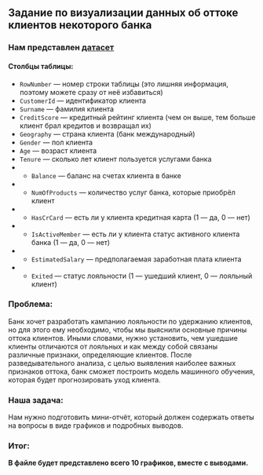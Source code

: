 ## Задание по визуализации данных об оттоке клиентов некоторого банка

### Нам представлен [датасет](https://www.kaggle.com/datasets/mathchi/churn-for-bank-customers)

#### Столбцы таблицы:
 - `RowNumber` — номер строки таблицы (это лишняя информация, поэтому можете сразу от неё избавиться)
 - `CustomerId` — идентификатор клиента
 - `Surname` — фамилия клиента
 - `CreditScore` — кредитный рейтинг клиента (чем он выше, тем больше клиент брал кредитов и возвращал их)
 - `Geography` — страна клиента (банк международный)
 - `Gender` — пол клиента
 - `Age` — возраст клиента
 - `Tenure` — сколько лет клиент пользуется услугами банка
 -  - `Balance` — баланс на счетах клиента в банке
 -  - `NumOfProducts` — количество услуг банка, которые приобрёл клиент
 -  - `HasCrCard` — есть ли у клиента кредитная карта (1 — да, 0 — нет)
 -  - `IsActiveMember` — есть ли у клиента статус активного клиента банка (1 — да, 0 — нет)
 -  - `EstimatedSalary` — предполагаемая заработная плата клиента
 -  - `Exited` — статус лояльности (1 — ушедший клиент, 0 — лояльный клиент)

### Проблема: 
Банк хочет разработать кампанию лояльности по удержанию клиентов, но для этого ему необходимо, чтобы мы выяснили основные причины оттока клиентов. 
Иными словами, нужно установить, чем ушедшие клиенты отличаются от лояльных и как между собой связаны различные признаки, определяющие клиентов.
После разведывательного анализа, с целью выявления наиболее важных признаков оттока, банк сможет построить модель машинного обучения, которая будет прогнозировать уход клиента. 

### Наша задача:
Нам нужно подготовить мини-отчёт, который должен содержать ответы на вопросы в виде графиков и подробных выводов.

### Итог:
**В файле будет представлено всего 10 графиков, вместе с выводами.**
